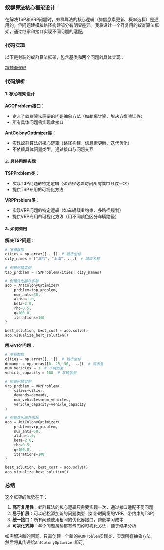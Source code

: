 ### 蚁群算法核心框架设计

在解决TSP和VRP问题时，蚁群算法的核心逻辑（如信息素更新、概率选择）是通用的，但问题建模和路径构建部分有明显差异。我将设计一个可复用的蚁群算法框架，通过继承和接口实现不同问题的适配。


### 代码实现

以下是封装的蚁群算法框架，包含基类和两个问题的具体实现：

<a href='ant_colony_frame.py'>跳转至代码</a>
    


### 代码解析

#### 1. 核心框架设计

**ACOProblem接口**：
- 定义了蚁群算法需要的问题抽象方法（如距离计算、解决方案验证等）
- 所有具体问题需实现此接口

**AntColonyOptimizer类**：
- 实现蚁群算法的核心逻辑（路径构建、信息素更新、迭代优化）
- 不依赖具体问题类型，通过接口与问题交互

#### 2. 具体问题实现

**TSPProblem类**：
- 实现TSP问题的特定逻辑（如路径必须访问所有城市且仅一次）
- 提供TSP专用的可视化方法

**VRPProblem类**：
- 实现VRP问题的特定逻辑（如车辆载重约束、多路径规划）
- 提供VRP专用的可视化方法（用不同颜色区分车辆路径）

#### 3. 如何调用

**解决TSP问题**：
```python
# 准备数据
cities = np.array([...])  # 城市坐标
city_names = ["北京", "上海", ...]  # 城市名称

# 创建问题实例
tsp_problem = TSPProblem(cities, city_names)

# 创建优化器并求解
aco = AntColonyOptimizer(
    problem=tsp_problem,
    num_ants=30,
    alpha=1.0,
    beta=2.0,
    rho=0.5,
    q=100.0,
    iterations=100
)

best_solution, best_cost = aco.solve()
aco.visualize_best_solution()
```

**解决VRP问题**：
```python
# 准备数据
cities = np.array([...])  # 城市坐标
demands = np.array([0, 25, 30, ...])  # 需求量
num_vehicles = 3  # 车辆数量
vehicle_capacity = 100  # 车辆容量

# 创建问题实例
vrp_problem = VRPProblem(
    cities=cities,
    demands=demands,
    num_vehicles=num_vehicles,
    vehicle_capacity=vehicle_capacity
)

# 创建优化器并求解
aco = AntColonyOptimizer(
    problem=vrp_problem,
    num_ants=50,
    alpha=1.0,
    beta=2.0,
    rho=0.5,
    q=100.0,
    iterations=100
)

best_solution, best_cost = aco.solve()
aco.visualize_best_solution()
```


### 总结

这个框架的优势在于：

1. **高可复用性**：蚁群算法的核心逻辑只需要实现一次，通过接口适配不同问题
2. **易于扩展**：可以轻松添加新的问题类型（如带时间窗的VRP、带约束的TSP）
3. **统一接口**：所有问题使用相同的优化器接口，降低学习成本
4. **可视化支持**：每个问题类型都有专门的可视化方法，便于结果分析

如需解决新的问题，只需创建一个新的`ACOProblem`实现类，实现所有抽象方法，然后将其传递给`AntColonyOptimizer`即可。